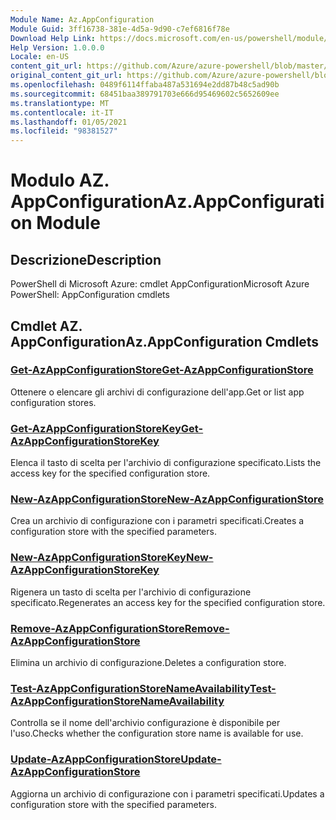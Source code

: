 ```yaml
---
Module Name: Az.AppConfiguration
Module Guid: 3ff16738-381e-4d5a-9d90-c7ef6816f78e
Download Help Link: https://docs.microsoft.com/en-us/powershell/module/az.appconfiguration
Help Version: 1.0.0.0
Locale: en-US
content_git_url: https://github.com/Azure/azure-powershell/blob/master/src/AppConfiguration/help/Az.AppConfiguration.md
original_content_git_url: https://github.com/Azure/azure-powershell/blob/master/src/AppConfiguration/help/Az.AppConfiguration.md
ms.openlocfilehash: 0489f6114ffaba487a531694e2dd87b48c5ad90b
ms.sourcegitcommit: 68451baa389791703e666d95469602c5652609ee
ms.translationtype: MT
ms.contentlocale: it-IT
ms.lasthandoff: 01/05/2021
ms.locfileid: "98381527"
---
```

# <span data-ttu-id="ebd7a-101">Modulo AZ. AppConfiguration</span><span class="sxs-lookup"><span data-stu-id="ebd7a-101">Az.AppConfiguration Module</span></span>
## <span data-ttu-id="ebd7a-102">Descrizione</span><span class="sxs-lookup"><span data-stu-id="ebd7a-102">Description</span></span>
<span data-ttu-id="ebd7a-103">PowerShell di Microsoft Azure: cmdlet AppConfiguration</span><span class="sxs-lookup"><span data-stu-id="ebd7a-103">Microsoft Azure PowerShell: AppConfiguration cmdlets</span></span>

## <span data-ttu-id="ebd7a-104">Cmdlet AZ. AppConfiguration</span><span class="sxs-lookup"><span data-stu-id="ebd7a-104">Az.AppConfiguration Cmdlets</span></span>
### [<span data-ttu-id="ebd7a-105">Get-AzAppConfigurationStore</span><span class="sxs-lookup"><span data-stu-id="ebd7a-105">Get-AzAppConfigurationStore</span></span>](Get-AzAppConfigurationStore.md)
<span data-ttu-id="ebd7a-106">Ottenere o elencare gli archivi di configurazione dell'app.</span><span class="sxs-lookup"><span data-stu-id="ebd7a-106">Get or list app configuration stores.</span></span>

### [<span data-ttu-id="ebd7a-107">Get-AzAppConfigurationStoreKey</span><span class="sxs-lookup"><span data-stu-id="ebd7a-107">Get-AzAppConfigurationStoreKey</span></span>](Get-AzAppConfigurationStoreKey.md)
<span data-ttu-id="ebd7a-108">Elenca il tasto di scelta per l'archivio di configurazione specificato.</span><span class="sxs-lookup"><span data-stu-id="ebd7a-108">Lists the access key for the specified configuration store.</span></span>

### [<span data-ttu-id="ebd7a-109">New-AzAppConfigurationStore</span><span class="sxs-lookup"><span data-stu-id="ebd7a-109">New-AzAppConfigurationStore</span></span>](New-AzAppConfigurationStore.md)
<span data-ttu-id="ebd7a-110">Crea un archivio di configurazione con i parametri specificati.</span><span class="sxs-lookup"><span data-stu-id="ebd7a-110">Creates a configuration store with the specified parameters.</span></span>

### [<span data-ttu-id="ebd7a-111">New-AzAppConfigurationStoreKey</span><span class="sxs-lookup"><span data-stu-id="ebd7a-111">New-AzAppConfigurationStoreKey</span></span>](New-AzAppConfigurationStoreKey.md)
<span data-ttu-id="ebd7a-112">Rigenera un tasto di scelta per l'archivio di configurazione specificato.</span><span class="sxs-lookup"><span data-stu-id="ebd7a-112">Regenerates an access key for the specified configuration store.</span></span>

### [<span data-ttu-id="ebd7a-113">Remove-AzAppConfigurationStore</span><span class="sxs-lookup"><span data-stu-id="ebd7a-113">Remove-AzAppConfigurationStore</span></span>](Remove-AzAppConfigurationStore.md)
<span data-ttu-id="ebd7a-114">Elimina un archivio di configurazione.</span><span class="sxs-lookup"><span data-stu-id="ebd7a-114">Deletes a configuration store.</span></span>

### [<span data-ttu-id="ebd7a-115">Test-AzAppConfigurationStoreNameAvailability</span><span class="sxs-lookup"><span data-stu-id="ebd7a-115">Test-AzAppConfigurationStoreNameAvailability</span></span>](Test-AzAppConfigurationStoreNameAvailability.md)
<span data-ttu-id="ebd7a-116">Controlla se il nome dell'archivio configurazione è disponibile per l'uso.</span><span class="sxs-lookup"><span data-stu-id="ebd7a-116">Checks whether the configuration store name is available for use.</span></span>

### [<span data-ttu-id="ebd7a-117">Update-AzAppConfigurationStore</span><span class="sxs-lookup"><span data-stu-id="ebd7a-117">Update-AzAppConfigurationStore</span></span>](Update-AzAppConfigurationStore.md)
<span data-ttu-id="ebd7a-118">Aggiorna un archivio di configurazione con i parametri specificati.</span><span class="sxs-lookup"><span data-stu-id="ebd7a-118">Updates a configuration store with the specified parameters.</span></span>

